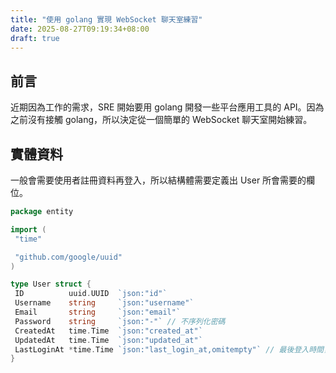 ```yaml
---
title: "使用 golang 實現 WebSocket 聊天室練習"
date: 2025-08-27T09:19:34+08:00
draft: true
---
```

## 前言

近期因為工作的需求，SRE 開始要用 golang 開發一些平台應用工具的 API。因為之前沒有接觸 golang，所以決定從一個簡單的 WebSocket 聊天室開始練習。

## 實體資料

一般會需要使用者註冊資料再登入，所以結構體需要定義出 User 所會需要的欄位。

```go
package entity

import (
 "time"

 "github.com/google/uuid"
)

type User struct {
 ID          uuid.UUID  `json:"id"`
 Username    string     `json:"username"`
 Email       string     `json:"email"`
 Password    string     `json:"-"` // 不序列化密碼
 CreatedAt   time.Time  `json:"created_at"`
 UpdatedAt   time.Time  `json:"updated_at"`
 LastLoginAt *time.Time `json:"last_login_at,omitempty"` // 最後登入時間，可能為空
}
```
